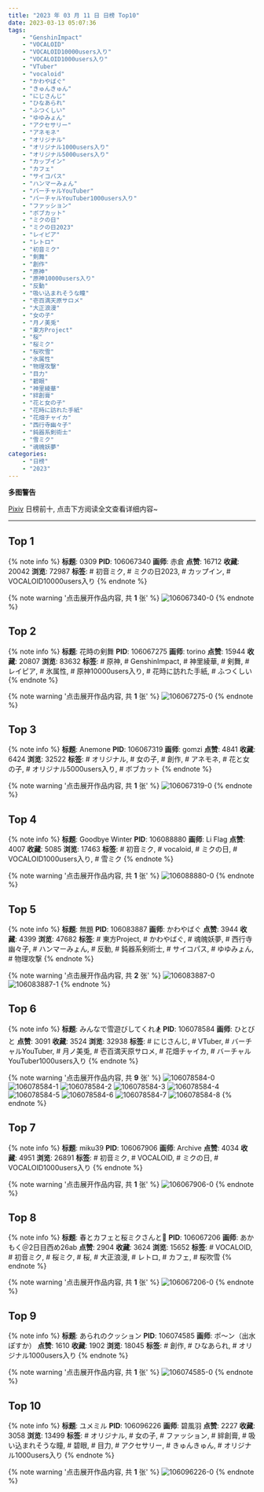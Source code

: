 ```yaml
---
title: "2023 年 03 月 11 日 日榜 Top10"
date: 2023-03-13 05:07:36
tags:
    - "GenshinImpact"
    - "VOCALOID"
    - "VOCALOID10000users入り"
    - "VOCALOID1000users入り"
    - "VTuber"
    - "vocaloid"
    - "かわやばぐ"
    - "きゅんきゅん"
    - "にじさんじ"
    - "ひなあられ"
    - "ふつくしい"
    - "ゆゆみょん"
    - "アクセサリー"
    - "アネモネ"
    - "オリジナル"
    - "オリジナル1000users入り"
    - "オリジナル5000users入り"
    - "カップイン"
    - "カフェ"
    - "サイコパス"
    - "ハンマーみょん"
    - "バーチャルYouTuber"
    - "バーチャルYouTuber1000users入り"
    - "ファッション"
    - "ボブカット"
    - "ミクの日"
    - "ミクの日2023"
    - "レイピア"
    - "レトロ"
    - "初音ミク"
    - "剣舞"
    - "創作"
    - "原神"
    - "原神10000users入り"
    - "反動"
    - "吸い込まれそうな瞳"
    - "壱百満天原サロメ"
    - "大正浪漫"
    - "女の子"
    - "月ノ美兎"
    - "東方Project"
    - "桜"
    - "桜ミク"
    - "桜吹雪"
    - "氷属性"
    - "物理攻撃"
    - "目力"
    - "碧眼"
    - "神里綾華"
    - "絆創膏"
    - "花と女の子"
    - "花時に訪れた手紙"
    - "花畑チャイカ"
    - "西行寺幽々子"
    - "鈍器系剣術士"
    - "雪ミク"
    - "魂魄妖夢"
categories:
    - "日榜"
    - "2023"
---
```


<i class="fa fa-triangle-exclamation"></i>**多图警告**<i class="fa fa-triangle-exclamation"></i>

[Pixiv](https://www.pixiv.net/) 日榜前十, 点击下方阅读全文查看详细内容~

<!-- more -->

---

## Top 1

{% note info %}
**标题**: 0309
**PID**: 106067340 **画师**: 赤倉
**点赞**: 16712 **收藏**: 20042 **浏览**: 72987
**标签**: # 初音ミク, # ミクの日2023, # カップイン, # VOCALOID10000users入り
{% endnote %}

{% note warning '点击展开作品内容, 共 **1** 张' %}
![106067340-0](https://i.pixiv.re/img-original/img/2023/03/10/00/40/39/106067340_p0.png)
{% endnote %}

## Top 2

{% note info %}
**标题**: 花時の剣舞
**PID**: 106067275 **画师**: torino
**点赞**: 15944 **收藏**: 20807 **浏览**: 83632
**标签**: # 原神, # GenshinImpact, # 神里綾華, # 剣舞, # レイピア, # 氷属性, # 原神10000users入り, # 花時に訪れた手紙, # ふつくしい
{% endnote %}

{% note warning '点击展开作品内容, 共 **1** 张' %}
![106067275-0](https://i.pixiv.re/img-original/img/2023/03/10/00/00/42/106067275_p0.jpg)
{% endnote %}

## Top 3

{% note info %}
**标题**: Anemone
**PID**: 106067319 **画师**: gomzi
**点赞**: 4841 **收藏**: 6424 **浏览**: 32522
**标签**: # オリジナル, # 女の子, # 創作, # アネモネ, # 花と女の子, # オリジナル5000users入り, # ボブカット
{% endnote %}

{% note warning '点击展开作品内容, 共 **1** 张' %}
![106067319-0](https://i.pixiv.re/img-original/img/2023/03/10/00/01/03/106067319_p0.jpg)
{% endnote %}

## Top 4

{% note info %}
**标题**: Goodbye Winter
**PID**: 106088880 **画师**: Li Flag
**点赞**: 4007 **收藏**: 5085 **浏览**: 17463
**标签**: # 初音ミク, # vocaloid, # ミクの日, # VOCALOID1000users入り, # 雪ミク
{% endnote %}

{% note warning '点击展开作品内容, 共 **1** 张' %}
![106088880-0](https://i.pixiv.re/img-original/img/2023/03/10/20/38/49/106088880_p0.jpg)
{% endnote %}

## Top 5

{% note info %}
**标题**: 無題
**PID**: 106083887 **画师**: かわやばぐ
**点赞**: 3944 **收藏**: 4399 **浏览**: 47682
**标签**: # 東方Project, # かわやばぐ, # 魂魄妖夢, # 西行寺幽々子, # ハンマーみょん, # 反動, # 鈍器系剣術士, # サイコパス, # ゆゆみょん, # 物理攻撃
{% endnote %}

{% note warning '点击展开作品内容, 共 **2** 张' %}
![106083887-0](https://i.pixiv.re/img-original/img/2023/03/10/17/44/38/106083887_p0.jpg)
![106083887-1](https://i.pixiv.re/img-original/img/2023/03/10/17/44/38/106083887_p1.jpg)
{% endnote %}

## Top 6

{% note info %}
**标题**: みんなで雪遊びしてくれ🏂
**PID**: 106078584 **画师**: ひとびと
**点赞**: 3091 **收藏**: 3524 **浏览**: 32938
**标签**: # にじさんじ, # VTuber, # バーチャルYouTuber, # 月ノ美兎, # 壱百満天原サロメ, # 花畑チャイカ, # バーチャルYouTuber1000users入り
{% endnote %}

{% note warning '点击展开作品内容, 共 **9** 张' %}
![106078584-0](https://i.pixiv.re/img-original/img/2023/03/10/12/30/09/106078584_p0.png)
![106078584-1](https://i.pixiv.re/img-original/img/2023/03/10/12/30/09/106078584_p1.png)
![106078584-2](https://i.pixiv.re/img-original/img/2023/03/10/12/30/09/106078584_p2.png)
![106078584-3](https://i.pixiv.re/img-original/img/2023/03/10/12/30/09/106078584_p3.png)
![106078584-4](https://i.pixiv.re/img-original/img/2023/03/10/12/30/09/106078584_p4.png)
![106078584-5](https://i.pixiv.re/img-original/img/2023/03/10/12/30/09/106078584_p5.png)
![106078584-6](https://i.pixiv.re/img-original/img/2023/03/10/12/30/09/106078584_p6.png)
![106078584-7](https://i.pixiv.re/img-original/img/2023/03/10/12/30/09/106078584_p7.png)
![106078584-8](https://i.pixiv.re/img-original/img/2023/03/10/12/30/09/106078584_p8.png)
{% endnote %}

## Top 7

{% note info %}
**标题**: miku39
**PID**: 106067906 **画师**: Archive
**点赞**: 4034 **收藏**: 4951 **浏览**: 26891
**标签**: # 初音ミク, # VOCALOID, # ミクの日, # VOCALOID1000users入り
{% endnote %}

{% note warning '点击展开作品内容, 共 **1** 张' %}
![106067906-0](https://i.pixiv.re/img-original/img/2023/03/10/00/10/43/106067906_p0.jpg)
{% endnote %}

## Top 8

{% note info %}
**标题**: 春とカフェと桜ミクさんと🌸
**PID**: 106067206 **画师**: あかもく＠2日目西め26ab
**点赞**: 2904 **收藏**: 3624 **浏览**: 15652
**标签**: # VOCALOID, # 初音ミク, # 桜ミク, # 桜, # 大正浪漫, # レトロ, # カフェ, # 桜吹雪
{% endnote %}

{% note warning '点击展开作品内容, 共 **1** 张' %}
![106067206-0](https://i.pixiv.re/img-original/img/2023/03/10/00/00/17/106067206_p0.jpg)
{% endnote %}

## Top 9

{% note info %}
**标题**: あられのクッション
**PID**: 106074585 **画师**: ポ～ン（出水ぽすか）
**点赞**: 1610 **收藏**: 1902 **浏览**: 18045
**标签**: # 創作, # ひなあられ, # オリジナル1000users入り
{% endnote %}

{% note warning '点击展开作品内容, 共 **1** 张' %}
![106074585-0](https://i.pixiv.re/img-original/img/2023/03/10/07/30/01/106074585_p0.jpg)
{% endnote %}

## Top 10

{% note info %}
**标题**: ユメミル
**PID**: 106096226 **画师**: 碧風羽
**点赞**: 2227 **收藏**: 3058 **浏览**: 13499
**标签**: # オリジナル, # 女の子, # ファッション, # 絆創膏, # 吸い込まれそうな瞳, # 碧眼, # 目力, # アクセサリー, # きゅんきゅん, # オリジナル1000users入り
{% endnote %}

{% note warning '点击展开作品内容, 共 **1** 张' %}
![106096226-0](https://i.pixiv.re/img-original/img/2023/03/11/00/03/33/106096226_p0.jpg)
{% endnote %}
